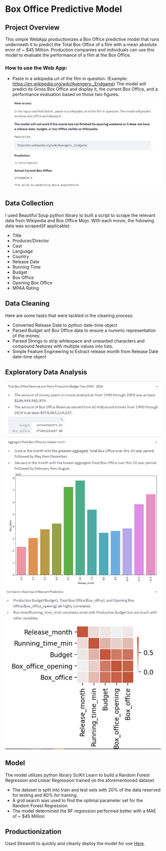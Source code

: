 # Box Office Predictive Model
## Project Overview
This simple WebApp productionizes a Box Office predictive model that runs underneath it to predict the Total Box Office of a film with a mean absolute error of ~ $45 Million. Production companies and individuals can use this model to evaluate the performance of a film at the Box Office.

### How to use the Web App:
* Paste in a wikipedia url of the film in question. (Example: https://en.wikipedia.org/wiki/Avengers:_Endgame) The model will predict its Gross Box Office and display it, the current Box Office, and a performance evaluation based on those two figures.
![alt text](https://github.com/danteairdharris/BoxOfficeDS/blob/master/howto.png)

## Data Collection
I used Beautiful Soup python library to built a script to scrape the relevant data from Wikipedia and Box Office Mojo. With each movie, the following data was scraped(if applicable):
* Title
* Producer/Director
* Cast
* Language
* Country 
* Release Date
* Running Time
* Budget
* Box Office
* Opening Box Office
* MPAA Rating 

## Data Cleaning
Here are some tasks that were tackled in the cleaning process:
* Converted Release Date to python date-time object 
* Parsed Budget anf Box Office data to ensure a numeric representation of the money.
* Parsed Strings to strip whitespace and unwanted characters and compound features with multiple values into lists.
* Simple Feature Engineering to Extract release month from Release Date date-time object

## Exploratory Data Analysis
![alt text](https://github.com/danteairdharris/BoxOfficeDS/blob/master/totalbudget.png)
![alt text](https://github.com/danteairdharris/BoxOfficeDS/blob/master/releasemonth.png)
![alt text](https://github.com/danteairdharris/BoxOfficeDS/blob/master/heatmap.png)

## Model
The model utilizes python library SciKit Learn to build a Random Forest Regression and Linear Regression trained on the aforementioned dataset.
* The dataset is split into train and test sets with 20% of the data reserved for testing and 80% for training. 
* A grid search was used to find the optimal parameter set for the Random Forest Regression.
* The model determined the RF regression performed better with a MAE of ~ $45 Million

## Productionization
Used Streamlit to quickly and cleanly deploy the model for use [Here](https://box-office-predictive-model.herokuapp.com/).
